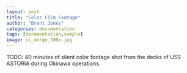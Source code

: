 ```yaml
---
layout: post
title: "Color Film Footage"
author: "Brent Jones"
categories: documentation
tags: [documentation,sample]
image: vc_merge_700x.jpg
---
```


TODO: 40 minutes of silent color footage shot from the decks of USS ASTORIA during Okinawa operations.
